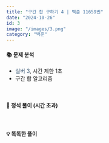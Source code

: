 ```yaml
---
title: "구간 합 구하기 4 | 백준 11659번"
date: "2024-10-26"
id: 3
image: "/images/3.png"
category: "백준"
---
```

<h4><strong>📚 문제 분석</strong></h4>

- <stong style="color:#435f7a">실버 3</stong>, 시간 제한 1초
- 구간 합 알고리즘

<style>
  .code-block {
    font-family: 'jetbrains-mono-regular', monospace;
    font-size: 1.1em;
    overflow-x: auto;
  }
</style>
<br/>

<details>
<summary style="display: inline; white-space: nowrap;"><h4><strong>📓 정석 풀이 (시간 초과)</strong></h4></summary>

<div class="code-block " style="margin-bottom: 30px">

```c++
#include <iostream>
#include <vector>
using namespace std;

int main()
{
    int N, M;
    cin >> N >> M;
    
    vector<int> A(N + 1, 0);
    for (int i = 1; i <= N; i++){
        cin >> A[i];
    }
    
    vector<int> S(M, 0);
    for (int i = 0; i < M; i++){
        int start, end;
        cin >> start >> end;
        for (int j = start; j <= end; j++){
            S[i] += A[j];
        }
    }
    
    for (int i = 0; i < M; i++){
        cout << S[i] << '\n';
    }
    
    return 0;
}
```
</div>
</details>
<br/>
<details>
<summary style="display: inline; white-space: nowrap;"><h4><strong>💡 똑똑한 풀이</strong></h4></summary>

<div class="code-block">

```c++
#include <iostream>
#include <vector>
using namespace std;

int main()
{
    int N, M;
    cin >> N >> M;
    
    vector<int> S(N + 1, 0);
    for (int i = 1; i <= N; i++){
        int temp;
        cin >> temp;
        S[i] = S[i - 1] + temp;
    }
    
    vector<int> R(M, 0);
    for (int i = 0; i < M; i++){
        int start, end;
        cin >> start >> end;
        R[i] = S[end] - S[start - 1];
    }
    
    for (int i = 0; i < M; i++){
        cout << R[i] << '\n';
    }
    
    return 0;
}
```
</div>
</details>